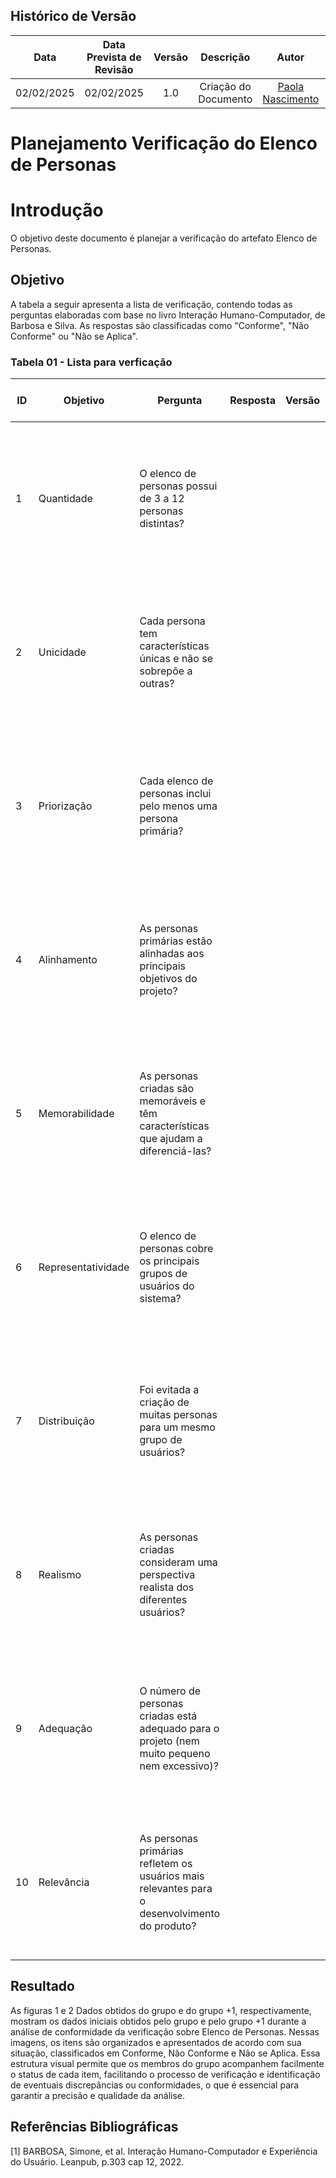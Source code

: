 ## Histórico de Versão
|    Data    | Data Prevista de Revisão | Versão |      Descrição       |                    Autor                    |                     Revisor                      |
| :--------: | :----------------------: | :----: | :------------------: | :-----------------------------------------: | :----------------------------------------------: |
| 02/02/2025 |        02/02/2025        |  1.0   | Criação do Documento | [Paola Nascimento](https://github.com/paolaalim) | [Karolina Vieira](https://github.com/Karolina91) |


# **Planejamento Verificação do Elenco de Personas**

# Introdução

O objetivo deste documento é planejar a verificação do artefato Elenco de Personas.

## Objetivo

A tabela a seguir apresenta a lista de verificação, contendo todas as perguntas elaboradas com base no livro Interação Humano-Computador, de Barbosa e Silva. As respostas são classificadas como "Conforme", "Não Conforme" ou "Não se Aplica".

### Tabela 01 - Lista para verficação 

| ID  | Objetivo | Pergunta | Resposta | Versão | Data e Hora | Fonte | Autor |
|-----|----------|----------|----------|--------|-------------|-------|-------|
| 1   | Quantidade | O elenco de personas possui de 3 a 12 personas distintas? |  |    |    |[1] BARBOSA, Simone, et al. Interação Humano-Computador e Experiência do Usuário. Leanpub, p.303 cap 12, 2022.   |  [Karolina Vieira](https://github.com/Karolina91) e [Paola Nascimento](https://github.com/paolaalim)   |
| 2   | Unicidade | Cada persona tem características únicas e não se sobrepõe a outras? |  |      |    | [1] BARBOSA, Simone, et al. Interação Humano-Computador e Experiência do Usuário. Leanpub, p.303 cap 12, 2022.  |   [Karolina Vieira](https://github.com/Karolina91) e [Paola Nascimento](https://github.com/paolaalim)  |
| 3   | Priorização | Cada elenco de personas inclui pelo menos uma persona primária? |  |      |    |  [1] BARBOSA, Simone, et al. Interação Humano-Computador e Experiência do Usuário. Leanpub, p.303 cap 12, 2022. |   [Karolina Vieira](https://github.com/Karolina91) e [Paola Nascimento](https://github.com/paolaalim)  |
| 4   | Alinhamento | As personas primárias estão alinhadas aos principais objetivos do projeto? |  |    |    | [1] BARBOSA, Simone, et al. Interação Humano-Computador e Experiência do Usuário. Leanpub, p.303 cap 12, 2022.  |   [Karolina Vieira](https://github.com/Karolina91) e [Paola Nascimento](https://github.com/paolaalim)  |
| 5   | Memorabilidade | As personas criadas são memoráveis e têm características que ajudam a diferenciá-las? |  |     |    | [1] BARBOSA, Simone, et al. Interação Humano-Computador e Experiência do Usuário. Leanpub, p.303 cap 12, 2022.  |  [Karolina Vieira](https://github.com/Karolina91) e [Paola Nascimento](https://github.com/paolaalim)   |
| 6   | Representatividade | O elenco de personas cobre os principais grupos de usuários do sistema? |  |    |    |[1] BARBOSA, Simone, et al. Interação Humano-Computador e Experiência do Usuário. Leanpub, p.303 cap 12, 2022.   |   [Karolina Vieira](https://github.com/Karolina91) e [Paola Nascimento](https://github.com/paolaalim)  |
| 7   | Distribuição | Foi evitada a criação de muitas personas para um mesmo grupo de usuários? |  |     |    | [1] BARBOSA, Simone, et al. Interação Humano-Computador e Experiência do Usuário. Leanpub, p.303 cap 12, 2022.  |  [Karolina Vieira](https://github.com/Karolina91) e [Paola Nascimento](https://github.com/paolaalim)   |
| 8   | Realismo | As personas criadas consideram uma perspectiva realista dos diferentes usuários? |  |     |    | [1] BARBOSA, Simone, et al. Interação Humano-Computador e Experiência do Usuário. Leanpub, p.303 cap 12, 2022.  |  [Karolina Vieira](https://github.com/Karolina91) e [Paola Nascimento](https://github.com/paolaalim)   |
| 9   | Adequação | O número de personas criadas está adequado para o projeto (nem muito pequeno nem excessivo)? |  |     |    |[1] BARBOSA, Simone, et al. Interação Humano-Computador e Experiência do Usuário. Leanpub, p.303 cap 12, 2022.   |   [Karolina Vieira](https://github.com/Karolina91) e [Paola Nascimento](https://github.com/paolaalim)  |
| 10  | Relevância | As personas primárias refletem os usuários mais relevantes para o desenvolvimento do produto? |  |     |    | [1] BARBOSA, Simone, et al. Interação Humano-Computador e Experiência do Usuário. Leanpub, p.303 cap 12, 2022.  |   [Karolina Vieira](https://github.com/Karolina91) e [Paola Nascimento](https://github.com/paolaalim)  |

## Resultado

As figuras 1 e 2 Dados obtidos do grupo e do grupo +1, respectivamente, mostram os dados iniciais obtidos pelo grupo e pelo grupo +1 durante a análise de conformidade da verificação sobre Elenco de Personas. Nessas imagens, os itens são organizados e apresentados de acordo com sua situação, classificados em Conforme, Não Conforme e Não se Aplica. Essa estrutura visual permite que os membros do grupo acompanhem facilmente o status de cada item, facilitando o processo de verificação e identificação de eventuais discrepâncias ou conformidades, o que é essencial para garantir a precisão e qualidade da análise. 


## Referências Bibliográficas

[1] BARBOSA, Simone, et al. Interação Humano-Computador e Experiência do Usuário. Leanpub, p.303  cap 12, 2022.